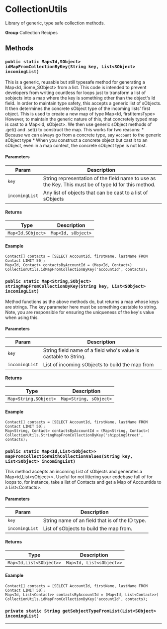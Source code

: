 # CollectionUtils

Library of generic, type safe collection methods.


**Group** Collection Recipes

## Methods
### `public static Map<Id,SObject> idMapFromCollectionByKey(String key, List<SObject> incomingList)`

This is a generic, reusable but still typesafe method for generating a Map&lt;Id, Some_SObject&gt; from a list. This code is intended to prevent developers from writing countless for loops just to transform a list of sobjects into a map where the key is something other than the object's Id field. In order to maintain type safety, this accepts a generic list of sObjects. It then determines the concrete sObject type of the incoming lists' first object. This is used to create a new map of type Map&lt;Id, firstItemsType&gt; However, to maintain the generic nature of this, that concretely typed map is cast to a Map&lt;id, sObject&gt;. We then use generic sObject methods of .get() and .set() to construct the map. This works for two reasons: * Because we can always go from a concrete type, say `Account` to the   generic sObject type * When you construct a concrete object but cast it to an sObject, even in   a map context, the concrete sObject type is not lost.

#### Parameters

|Param|Description|
|---|---|
|`key`|String representation of the field name to use as the Key. This must be of type Id for this method.|
|`incomingList`|Any list of objects that can be cast to a list of sObjects|

#### Returns

|Type|Description|
|---|---|
|`Map<Id,SObject>`|`Map<Id, sObject>`|

#### Example
```apex
Contact[] contacts = [SELECT AccountId, firstName, lastName FROM Contact LIMIT 50];
Map<Id, Contact> contactsByAccountId = (Map<Id, Contact>) CollectionUtils.idMapFromCollectionByKey('accountId', contacts);
```


### `public static Map<String,SObject> stringMapFromCollectionByKey(String key, List<SObject> incomingList)`

Method functions as the above methods do, but returns a map whose keys are strings. The key parameter here must be something castable to string. Note, you are responsible for ensuring the uniqueness of the key's value when using this.

#### Parameters

|Param|Description|
|---|---|
|`key`|String field name of a field who's value is castable to String.|
|`incomingList`|List of incoming sObjects to build the map from|

#### Returns

|Type|Description|
|---|---|
|`Map<String,SObject>`|`Map<String, sObject>`|

#### Example
```apex
Contact[] contacts = [SELECT AccountId, firstName, lastName FROM Contact LIMIT 50];
Map<String, Contact> contactsByAccountId = (Map<String, Contact>) CollectionUtils.StringMapFromCollectionByKey('shippingStreet', contacts);
```


### `public static Map<Id,List<SObject>> mapFromCollectionWithCollectionValues(String key, List<SObject> incomingList)`

This method accepts an incoming List of sObjects and generates a Map&lt;id,List&lt;sObject&gt;&gt;. Useful for not littering your codebase full of for loops to, for instance, take a list of Contacts and get a Map of AccountIds to a List&lt;Contacts&gt;.

#### Parameters

|Param|Description|
|---|---|
|`key`|String name of an field that is of the ID type.|
|`incomingList`|List of sObjects to build the map from.|

#### Returns

|Type|Description|
|---|---|
|`Map<Id,List<SObject>>`|`Map<Id, List<sObject>>`|

#### Example
```apex
Contact[] contacts = [SELECT AccountId, firstName, lastName FROM Contact LIMIT 50];
Map<Id, List<Contact>> contactsByAccountId = (Map<Id, List<Contact>>) CollectionUtils.idMapFromCollectionByKey('accountId', contacts);
```


### `private static String getSobjectTypeFromList(List<SObject> incomingList)`
---
